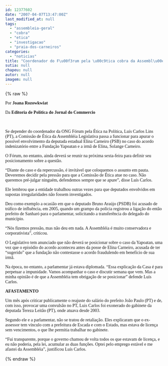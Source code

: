 ```yaml
---
id: 12377602
date: "2007-04-07T13:47:00Z"
last_modified_at: null
tags:
  - "assembleia-geral"
  - "cobra"
  - "etica"
  - "investigacao"
  - "praia-dos-carneiros"
categories:
  - "noticias"
title: "Coordenador do F\u00f3rum pela \u00c9tica cobra da Assembl\u00e9ia investiga\u00e7\u00e3o sobre Elina Carneiro"
sutia: null
chapeu: null
autor: null
imagem: null
---
```

{% raw %}
<p><P><FONT face=Verdana>Por <STRONG>Joana Rozowkwiat</STRONG></FONT></P></p>
<p><P><FONT face=Verdana>Da <STRONG>Editoria de Política do Jornal do </STRONG></FONT><FONT face=Verdana><STRONG>Commercio</STRONG></FONT></P></p>
<p><P><FONT face=Verdana></FONT>&nbsp;</P></p>
<p><P><FONT face=Verdana>Se depender do coordenador da ONG Fórum pela </FONT><FONT face=Verdana>Ética na Política, Luís Carlos Lins (PT), a </FONT><FONT face=Verdana>Comissão de Ética da Assembléia Legislativa </FONT><FONT face=Verdana>passa a funcionar para apurar o possível </FONT><FONT face=Verdana>envolvimento da deputada estadual Elina </FONT><FONT face=Verdana>Carneiro (PSB) no caso do acordo </FONT><FONT face=Verdana>indenizatório entre a Fundação Yapoatan e a </FONT><FONT face=Verdana>irmã de Elina, Solange Carneiro. </FONT></P></p>
<p><P><FONT face=Verdana>O Fórum, no </FONT><FONT face=Verdana>entanto, ainda deverá se reunir na próxima </FONT><FONT face=Verdana>sexta-feira para definir seu posicionamento </FONT><FONT face=Verdana>sobre a questão.</FONT></P></p>
<p><P><FONT face=Verdana>“Diante do caso e da repercussão, é invitável </FONT><FONT face=Verdana>que coloquemos o assunto em pauta. Deveremos </FONT><FONT face=Verdana>decidir pela pressão para que a Comissão de </FONT><FONT face=Verdana>Ética atue no caso. Não queremos pré-julgar </FONT><FONT face=Verdana>ninguém, defendemos sempre que se apure”, </FONT><FONT face=Verdana>disse Luís Carlos. </FONT></P></p>
<p><P><FONT face=Verdana>Ele lembrou que a entidade </FONT><FONT face=Verdana>trabalhou outras vezes para que deputados </FONT><FONT face=Verdana>envolvidos em supostas irregularidades não fossem </FONT><FONT face=Verdana>investigados. </FONT></P></p>
<p><P><FONT face=Verdana>Deu como exemplo a ocasião em </FONT><FONT face=Verdana>que o deputado Bruno Araújo (PSDB) foi </FONT><FONT face=Verdana>acusado de tráfico de influência, em 2005, </FONT><FONT face=Verdana>quando um grampo da polícia registrou a </FONT><FONT face=Verdana>ligação do então prefeito de Sanharó para o </FONT><FONT face=Verdana>parlamentar, solicitando a transferência do </FONT><FONT face=Verdana>delegado do município. </FONT></P></p>
<p><P><FONT face=Verdana>“Nós fizemos pressão, </FONT><FONT face=Verdana>mas não deu em nada. A Assembléia é muito </FONT><FONT face=Verdana>conservadora e corporativista”, criticou.</FONT></P></p>
<p><P><FONT face=Verdana>O Legislativo tem anunciado que não deverá se </FONT><FONT face=Verdana>posicionar sobre o caso da Yapoatan, uma vez </FONT><FONT face=Verdana>que o episódio do acordo aconteceu antes da </FONT><FONT face=Verdana>posse de Elina Carneiro, acusada de ter </FONT><FONT face=Verdana>“sugerido” que a fundação não contestasse o </FONT><FONT face=Verdana>acordo fraudulendo em benefício de sua irmã. </FONT></P></p>
<p><P><FONT face=Verdana>Na época, no entanto, a parlamentar já estava </FONT><FONT face=Verdana>diplomada. “Essa explicação da Casa é para </FONT><FONT face=Verdana>perpetuar a impunidade. Vamos acompanhar o </FONT><FONT face=Verdana>caso e discutir semana que vem. Mas a minha </FONT><FONT face=Verdana>opinião é de que a Assembléia tem obrigação </FONT><FONT face=Verdana>de se posicionar” defende Luís Carlos. </FONT></P></p>
<p><P><FONT face=Verdana><STRONG>AFASTAMENTO</STRONG></FONT></P></p>
<p><P><FONT face=Verdana>Um mês após criticar </FONT><FONT face=Verdana>publicamente o reajuste do salário do </FONT><FONT face=Verdana>prefeito João Paulo (PT) e de, com isso, </FONT><FONT face=Verdana>provocar uma convulsão no PT, Luis Carlos foi </FONT><FONT face=Verdana>exonerado do gabinete da deputada Tereza </FONT><FONT face=Verdana>Leitão (PT), onde atuava desde 2003. </FONT></P></p>
<p><P><FONT face=Verdana>Segundo </FONT><FONT face=Verdana>ele e a parlamentar, não se tratou de re</FONT><FONT face=Verdana>taliação. Eles explicaram que o ex-assessor </FONT><FONT face=Verdana>tem vínculo com a prefeitura de Escada e com </FONT><FONT face=Verdana>o Estado, mas estava de licença sem </FONT><FONT face=Verdana>vencimentos, o que lhe permitia trabalhar no </FONT><FONT face=Verdana>gabinete. </FONT></P></p>
<p><P><FONT face=Verdana>“Fui transparente, porque o governo </FONT><FONT face=Verdana>chamou de volta todos os que estavam de </FONT><FONT face=Verdana>licença, e eu não poderia, pela lei, acumular </FONT><FONT face=Verdana>as duas funções. Optei pelo emprego estável e </FONT><FONT face=Verdana>me afastei da Assembléia”, justificou Luís </FONT><FONT face=Verdana>Carlos.<BR></FONT></P> </p>
{% endraw %}